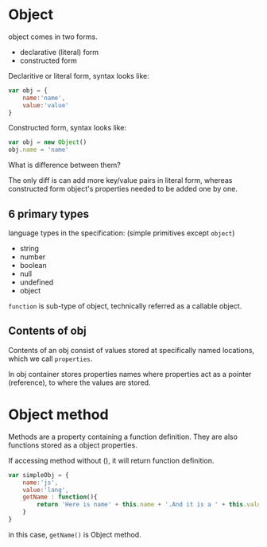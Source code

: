 # Object

object comes in two forms.
 - declarative (literal) form
 - constructed form

Declaritive or literal form, syntax looks like:
```js
var obj = {
    name:'name',
    value:'value'
}
```

Constructed form, syntax looks like:
```js
var obj = new Object()
obj.name = 'name'
```

What is difference between them?

The only diff is can add more key/value pairs in literal form, whereas constructed form object's properties needed to be added one by one.

## 6 primary types

language types in the specification:
(simple primitives except `object`)
- string
- number
- boolean
- null
- undefined
- object

`function` is sub-type of object, technically referred as a callable object.

## Contents of obj

Contents of an obj consist of values stored at specifically named locations, which we call `properties`.

In obj container stores properties names where properties act as a pointer (reference), to where the values are stored.

# Object method

Methods are a property containing a function definition.
They are also functions stored as a object properties.

If accessing method without (), it will return function definition.

```js
var simpleObj = {
    name:'js',
    value:'lang',
    getName : function(){
        return 'Here is name' + this.name + '.And it is a ' + this.value
    }
}

```

in this case, `getName()` is Object method.